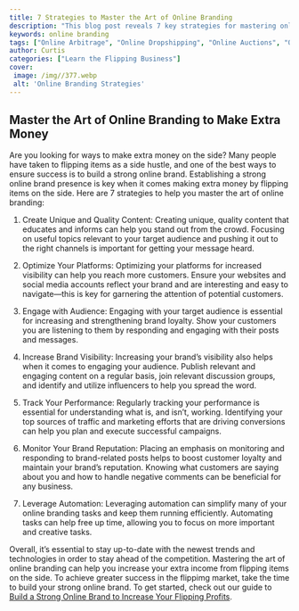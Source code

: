```yaml
---
title: 7 Strategies to Master the Art of Online Branding
description: "This blog post reveals 7 key strategies for mastering online branding for small business owners Learn how to strengthen your presence online and stand out from the competition"
keywords: online branding
tags: ["Online Arbitrage", "Online Dropshipping", "Online Auctions", "Online Retail Arbitrage", "Online Advertising", "Online Branding", "Online Reputation Management", "Online Negotiation", "Online Sales Psychology", "Online Market Research", "Online Product Photography", "Online Product Listing", "Online Customer Service", "Online Shipping and Logistics"]
author: Curtis
categories: ["Learn the Flipping Business"]
cover: 
 image: /img//377.webp
 alt: 'Online Branding Strategies'
---
```

## Master the Art of Online Branding to Make Extra Money

Are you looking for ways to make extra money on the side? Many people have taken to flipping items as a side hustle, and one of the best ways to ensure success is to build a strong online brand. Establishing a strong online brand presence is key when it comes making extra money by flipping items on the side. Here are 7 strategies to help you master the art of online branding:

1. Create Unique and Quality Content: Creating unique, quality content that educates and informs can help you stand out from the crowd. Focusing on useful topics relevant to your target audience and pushing it out to the right channels is important for getting your message heard. 

2. Optimize Your Platforms: Optimizing your platforms for increased visibility can help you reach more customers. Ensure your websites and social media accounts reflect your brand and are interesting and easy to navigate—this is key for garnering the attention of potential customers.

3. Engage with Audience: Engaging with your target audience is essential for increasing and strengthening brand loyalty. Show your customers you are listening to them by responding and engaging with their posts and messages.

4. Increase Brand Visibility: Increasing your brand’s visibility also helps when it comes to engaging your audience. Publish relevant and engaging content on a regular basis, join relevant discussion groups, and identify and utilize influencers to help you spread the word.

5. Track Your Performance: Regularly tracking your performance is essential for understanding what is, and isn’t, working. Identifying your top sources of traffic and marketing efforts that are driving conversions can help you plan and execute successful campaigns.

6. Monitor Your Brand Reputation: Placing an emphasis on monitoring and responding to brand-related posts helps to boost customer loyalty and maintain your brand’s reputation. Knowing what customers are saying about you and how to handle negative comments can be beneficial for any business. 

7. Leverage Automation: Leveraging automation can simplify many of your online branding tasks and keep them running efficiently. Automating tasks can help free up time, allowing you to focus on more important and creative tasks. 

Overall, it’s essential to stay up-to-date with the newest trends and technologies in order to stay ahead of the competition. Mastering the art of online branding can help you increase your extra income from flipping items on the side. To achieve greater success in the flippimg market, take the time to build your strong online brand. To get started, check out our guide to [Build a Strong Online Brand to Increase Your Flipping Profits](/online-branding).

